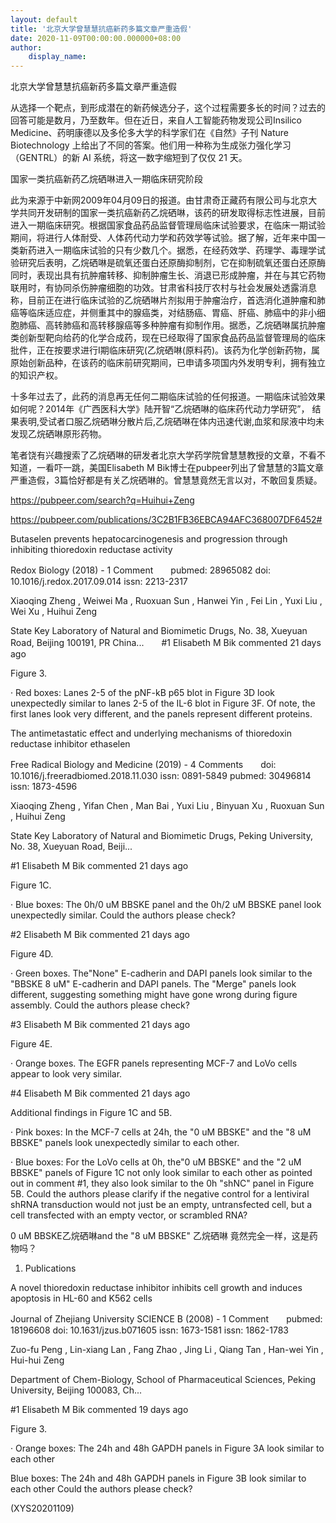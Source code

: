 ```yaml
---
layout: default
title: '北京大学曾慧慧抗癌新药多篇文章严重造假'
date: 2020-11-09T00:00:00.000000+08:00
author:
    display_name: 
---
```


北京大学曾慧慧抗癌新药多篇文章严重造假

从选择一个靶点，到形成潜在的新药候选分子，这个过程需要多长的时间？过去的回答可能是数月，乃至数年。但在近日，来自人工智能药物发现公司Insilico Medicine、药明康德以及多伦多大学的科学家们在《自然》子刊 Nature Biotechnology 上给出了不同的答案。他们用一种称为生成张力强化学习（GENTRL）的新 AI 系统，将这一数字缩短到了仅仅 21 天。

国家一类抗癌新药乙烷硒啉进入一期临床研究阶段

此为来源于中新网2009年04月09日的报道。由甘肃奇正藏药有限公司与北京大学共同开发研制的国家一类抗癌新药乙烷硒啉，该药的研发取得标志性进展，目前进入一期临床研究。根据国家食品药品监督管理局临床试验要求，在临床一期试验期间，将进行人体耐受、人体药代动力学和药效学等试验。据了解，近年来中国一类新药进入一期临床试验的只有少数几个。据悉，在经药效学、药理学、毒理学试验研究后表明，乙烷硒啉是硫氧还蛋白还原酶抑制剂，它在抑制硫氧还蛋白还原酶同时，表现出具有抗肿瘤转移、抑制肿瘤生长、消退已形成肿瘤，并在与其它药物联用时，有协同杀伤肿瘤细胞的功效。甘肃省科技厅农村与社会发展处透露消息称，目前正在进行临床试验的乙烷硒啉片剂拟用于肿瘤治疗，首选消化道肿瘤和肺癌等临床适应症，并侧重其中的腺癌类，对结肠癌、胃癌、肝癌、肺癌中的非小细胞肺癌、高转肺癌和高转移腺癌等多种肿瘤有抑制作用。据悉，乙烷硒啉属抗肿瘤类创新型靶向给药的化学合成药，现在已经取得了国家食品药品监督管理局的临床批件，正在按要求进行Ⅰ期临床研究(乙烷硒啉(原料药)。该药为化学创新药物，属原始创新品种，在该药的临床前研究期间，已申请多项国内外发明专利，拥有独立的知识产权。

十多年过去了，此药的消息再无任何二期临床试验的任何报道。一期临床试验效果如何呢？2014年《广西医科大学》陆开智“乙烷硒啉的临床药代动力学研究”， 结果表明,受试者口服乙烷硒啉分散片后,乙烷硒啉在体内迅速代谢,血浆和尿液中均未发现乙烷硒啉原形药物。

笔者饶有兴趣搜索了乙烷硒啉的研发者北京大学药学院曾慧慧教授的文章，不看不知道，一看吓一跳，美国Elisabeth M Bik博士在pubpeer列出了曾慧慧的3篇文章严重造假，3篇恰好都是有关乙烷硒啉的。曾慧慧竟然无言以对，不敢回复质疑。

https://pubpeer.com/search?q=Huihui+Zeng

https://pubpeer.com/publications/3C2B1FB36EBCA94AFC368007DF6452#

Butaselen prevents hepatocarcinogenesis and progression through inhibiting thioredoxin reductase activity

Redox Biology (2018) - 1 Comment　　pubmed: 28965082  doi: 10.1016/j.redox.2017.09.014  issn: 2213-2317

Xiaoqing Zheng , Weiwei Ma , Ruoxuan Sun , Hanwei Yin , Fei Lin , Yuxi Liu , Wei Xu , Huihui Zeng

State Key Laboratory of Natural and Biomimetic Drugs, No. 38, Xueyuan Road, Beijing 100191, PR China...　　#1 Elisabeth M Bik commented 21 days ago

Figure 3.

· Red boxes: Lanes 2-5 of the pNF-kB p65 blot in Figure 3D look unexpectedly similar to lanes 2-5 of the IL-6 blot in Figure 3F. Of note, the first lanes look very different, and the panels represent different proteins.

The antimetastatic effect and underlying mechanisms of thioredoxin reductase inhibitor ethaselen

Free Radical Biology and Medicine (2019) - 4 Comments　　doi: 10.1016/j.freeradbiomed.2018.11.030  issn: 0891-5849  pubmed: 30496814  issn: 1873-4596

Xiaoqing Zheng , Yifan Chen , Man Bai , Yuxi Liu , Binyuan Xu , Ruoxuan Sun , Huihui Zeng

State Key Laboratory of Natural and Biomimetic Drugs, Peking University, No. 38, Xueyuan Road, Beiji...

#1 Elisabeth M Bik commented 21 days ago

Figure 1C.

· Blue boxes: The 0h/0 uM BBSKE panel and the 0h/2 uM BBSKE panel look unexpectedly similar. Could the authors please check?

#2 Elisabeth M Bik commented 21 days ago

Figure 4D.

· Green boxes. The"None" E-cadherin and DAPI panels look similar to the "BBSKE 8 uM" E-cadherin and DAPI panels. The "Merge" panels look different, suggesting something might have gone wrong during figure assembly. Could the authors please check?

#3 Elisabeth M Bik commented 21 days ago

Figure 4E.

· Orange boxes. The EGFR panels representing MCF-7 and LoVo cells appear to look very similar.

#4 Elisabeth M Bik commented 21 days ago

Additional findings in Figure 1C and 5B.

· Pink boxes: In the MCF-7 cells at 24h, the "0 uM BBSKE" and the "8 uM BBSKE" panels look unexpectedly similar to each other.

· Blue boxes: For the LoVo cells at 0h, the"0 uM BBSKE" and the "2 uM BBSKE" panels of Figure 1C not only look similar to each other as pointed out in comment #1, they also look similar to the 0h "shNC" panel in Figure 5B. Could the authors please clarify if the negative control for a lentiviral shRNA transduction would not just be an empty, untransfected cell, but a cell transfected with an empty vector, or scrambled RNA?

0 uM BBSKE乙烷硒啉and the "8 uM BBSKE" 乙烷硒啉 竟然完全一样，这是药物吗？

1. Publications

A novel thioredoxin reductase inhibitor inhibits cell growth and induces apoptosis in HL-60 and K562 cells

Journal of Zhejiang University SCIENCE B (2008) - 1 Comment　　pubmed: 18196608  doi: 10.1631/jzus.b071605  issn: 1673-1581  issn: 1862-1783

Zuo-fu Peng , Lin-xiang Lan , Fang Zhao , Jing Li , Qiang Tan , Han-wei Yin , Hui-hui Zeng

Department of Chem-Biology, School of Pharmaceutical Sciences, Peking University, Beijing 100083, Ch...

#1 Elisabeth M Bik commented 19 days ago

Figure 3.

· Orange boxes: The 24h and 48h GAPDH panels in Figure 3A look similar to each other

Blue boxes: The 24h and 48h GAPDH panels in Figure 3B look similar to each other Could the authors please check?

(XYS20201109)

